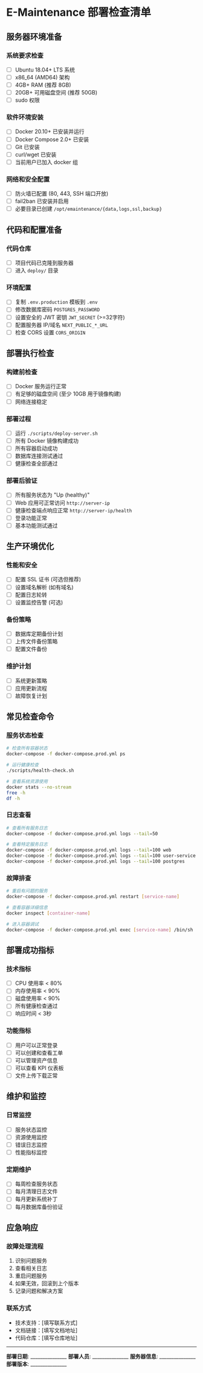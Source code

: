 # E-Maintenance 部署检查清单

## 服务器环境准备

### 系统要求检查
- [ ] Ubuntu 18.04+ LTS 系统
- [ ] x86_64 (AMD64) 架构
- [ ] 4GB+ RAM (推荐 8GB)
- [ ] 20GB+ 可用磁盘空间 (推荐 50GB)
- [ ] sudo 权限

### 软件环境安装
- [ ] Docker 20.10+ 已安装并运行
- [ ] Docker Compose 2.0+ 已安装
- [ ] Git 已安装
- [ ] curl/wget 已安装
- [ ] 当前用户已加入 docker 组

### 网络和安全配置
- [ ] 防火墙已配置 (80, 443, SSH 端口开放)
- [ ] fail2ban 已安装并启用
- [ ] 必要目录已创建 `/opt/emaintenance/{data,logs,ssl,backup}`

## 代码和配置准备

### 代码仓库
- [ ] 项目代码已克隆到服务器
- [ ] 进入 `deploy/` 目录

### 环境配置
- [ ] 复制 `.env.production` 模板到 `.env`
- [ ] 修改数据库密码 `POSTGRES_PASSWORD`
- [ ] 设置安全的 JWT 密钥 `JWT_SECRET` (>=32字符)
- [ ] 配置服务器 IP/域名 `NEXT_PUBLIC_*_URL`
- [ ] 检查 CORS 设置 `CORS_ORIGIN`

## 部署执行检查

### 构建前检查
- [ ] Docker 服务运行正常
- [ ] 有足够的磁盘空间 (至少 10GB 用于镜像构建)
- [ ] 网络连接稳定

### 部署过程
- [ ] 运行 `./scripts/deploy-server.sh`
- [ ] 所有 Docker 镜像构建成功
- [ ] 所有容器启动成功
- [ ] 数据库连接测试通过
- [ ] 健康检查全部通过

### 部署后验证
- [ ] 所有服务状态为 "Up (healthy)"
- [ ] Web 应用可正常访问 `http://server-ip`
- [ ] 健康检查端点响应正常 `http://server-ip/health`
- [ ] 登录功能正常
- [ ] 基本功能测试通过

## 生产环境优化

### 性能和安全
- [ ] 配置 SSL 证书 (可选但推荐)
- [ ] 设置域名解析 (如有域名)
- [ ] 配置日志轮转
- [ ] 设置监控告警 (可选)

### 备份策略
- [ ] 数据库定期备份计划
- [ ] 上传文件备份策略
- [ ] 配置文件备份

### 维护计划
- [ ] 系统更新策略
- [ ] 应用更新流程
- [ ] 故障恢复计划

## 常见检查命令

### 服务状态检查
```bash
# 检查所有容器状态
docker-compose -f docker-compose.prod.yml ps

# 运行健康检查
./scripts/health-check.sh

# 查看系统资源使用
docker stats --no-stream
free -h
df -h
```

### 日志查看
```bash
# 查看所有服务日志
docker-compose -f docker-compose.prod.yml logs --tail=50

# 查看特定服务日志
docker-compose -f docker-compose.prod.yml logs --tail=100 web
docker-compose -f docker-compose.prod.yml logs --tail=100 user-service
docker-compose -f docker-compose.prod.yml logs --tail=100 postgres
```

### 故障排查
```bash
# 重启有问题的服务
docker-compose -f docker-compose.prod.yml restart [service-name]

# 查看容器详细信息
docker inspect [container-name]

# 进入容器调试
docker-compose -f docker-compose.prod.yml exec [service-name] /bin/sh
```

## 部署成功指标

### 技术指标
- [ ] CPU 使用率 < 80%
- [ ] 内存使用率 < 90%
- [ ] 磁盘使用率 < 90%
- [ ] 所有健康检查通过
- [ ] 响应时间 < 3秒

### 功能指标
- [ ] 用户可以正常登录
- [ ] 可以创建和查看工单
- [ ] 可以管理资产信息
- [ ] 可以查看 KPI 仪表板
- [ ] 文件上传下载正常

## 维护和监控

### 日常监控
- [ ] 服务状态监控
- [ ] 资源使用监控
- [ ] 错误日志监控
- [ ] 性能指标监控

### 定期维护
- [ ] 每周检查服务状态
- [ ] 每月清理日志文件
- [ ] 每月更新系统补丁
- [ ] 每月数据库备份验证

## 应急响应

### 故障处理流程
1. 识别问题服务
2. 查看相关日志
3. 重启问题服务
4. 如果无效，回滚到上个版本
5. 记录问题和解决方案

### 联系方式
- 技术支持：[填写联系方式]
- 文档链接：[填写文档地址]
- 代码仓库：[填写仓库地址]

---

**部署日期**: _______________
**部署人员**: _______________
**服务器信息**: _______________
**部署版本**: _______________